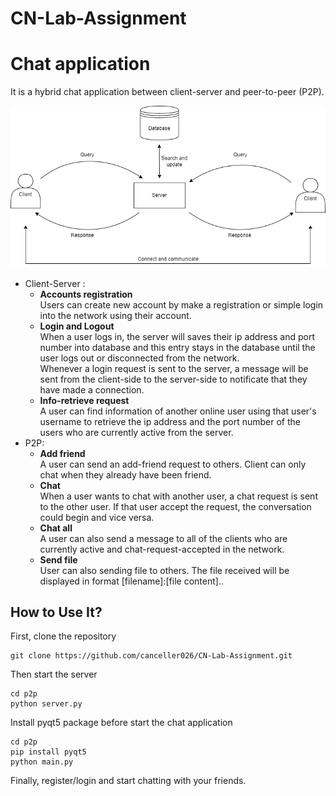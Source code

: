 # CN-Lab-Assignment
# Chat application

It is a hybrid chat application between client-server and peer-to-peer (P2P).<br/>

![Model](model.png)
* Client-Server :
    * **Accounts registration**<br/>
    Users can create new account by make a registration or simple login into the network using their account.
    * **Login and Logout**<br/>
    When a user logs in, the server will saves their ip address and port number into database and this entry stays in the database until the user logs out or disconnected from the network.<br/>Whenever a login request is sent to the server, a message will be sent from the client-side to the server-side to notificate that they have made a connection.
    * **Info-retrieve request**<br/>
    A user can find information of another online user using that user's username to retrieve the ip address and the port number of the users who are currently active from the server.
* P2P:
    * **Add friend**<br/>
    A user can send an add-friend request to others. Client can only chat when they already have been friend.
    * **Chat**<br/>
    When a user wants to chat with another user, a chat request is sent to the other user. If that user accept the request, the conversation could begin and vice versa.
    * **Chat all**<br/>
    A user can also send a message to all of the clients who are currently active and chat-request-accepted in the network.
     * **Send file**<br/>
    User can also sending file to others. The file received will be displayed in format [filename]:[file content]..
    

## How to Use It?
First, clone the repository
```
git clone https://github.com/canceller026/CN-Lab-Assignment.git
```
Then start the server
```
cd p2p
python server.py
```

Install pyqt5 package before start the chat application
```
cd p2p
pip install pyqt5
python main.py
```

Finally, register/login and start chatting with your friends.
